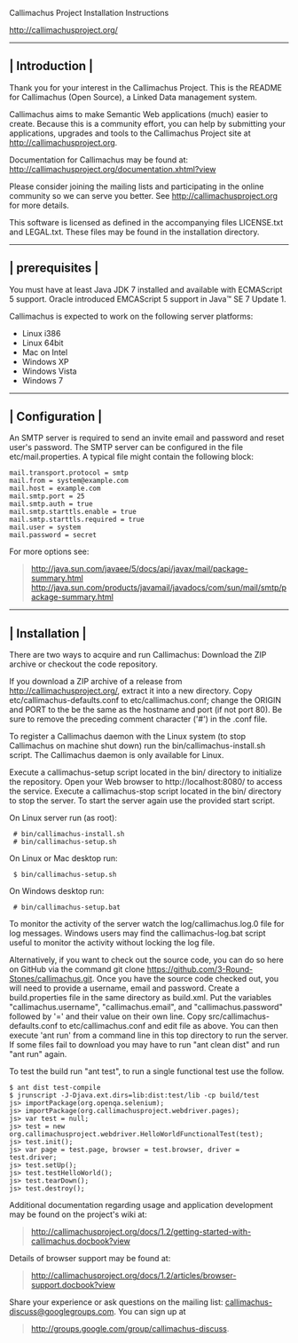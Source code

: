 Callimachus Project Installation Instructions

http://callimachusproject.org/

----------------
| Introduction |
----------------

Thank you for your interest in the Callimachus Project.  This is the README
for Callimachus (Open Source), a Linked Data management system.

Callimachus aims to make Semantic Web applications (much) easier to create.
Because this is a community effort, you can help by submitting your
applications, upgrades and tools to the Callimachus Project site at
http://callimachusproject.org.

Documentation for Callimachus may be found at:
  http://callimachusproject.org/documentation.xhtml?view

Please consider joining the mailing lists and participating in the
online community so we can serve you better.  See
http://callimachusproject.org for more details.

This software is licensed as defined in the accompanying files
LICENSE.txt and LEGAL.txt.  These files may be found in the
installation directory.

-----------------
| prerequisites |
-----------------

You must have at least Java JDK 7 installed and available with ECMAScript 5
support. Oracle introduced EMCAScript 5 support in Java™ SE 7 Update 1.

Callimachus is expected to work on the following server platforms:
* Linux i386
* Linux 64bit
* Mac on Intel
* Windows XP
* Windows Vista
* Windows 7

-----------------
| Configuration |
-----------------

An SMTP server is required to send an invite email and password and reset user's password.
The SMTP server can be configured in the file etc/mail.properties.
A typical file might contain the following block:

```
mail.transport.protocol = smtp
mail.from = system@example.com
mail.host = example.com
mail.smtp.port = 25
mail.smtp.auth = true
mail.smtp.starttls.enable = true
mail.smtp.starttls.required = true
mail.user = system
mail.password = secret
```

For more options see:
> http://java.sun.com/javaee/5/docs/api/javax/mail/package-summary.html
> http://java.sun.com/products/javamail/javadocs/com/sun/mail/smtp/package-summary.html


----------------
| Installation |
----------------

There are two ways to acquire and run Callimachus:  Download the ZIP archive 
or checkout the code repository.

If you download a ZIP archive of a release from http://callimachusproject.org/, 
extract it into a new directory. Copy etc/callimachus-defaults.conf to
etc/callimachus.conf; change the ORIGIN and PORT to the be the same as the
hostname and port (if not port 80). Be sure to remove the preceding comment
character ('#') in the .conf file.

To register a Callimachus daemon with the Linux system (to stop Callimachus
on machine shut down) run the bin/callimachus-install.sh script. The
Callimachus daemon is only available for Linux.

Execute a callimachus-setup script located in the bin/ directory to initialize
the repository. Open your Web browser to http://localhost:8080/ to access the
service. Execute a callimachus-stop script located in the bin/ directory to
stop the server. To start the server again use the provided start script.

On Linux server run (as root):
```
 # bin/callimachus-install.sh
 # bin/callimachus-setup.sh
```

On Linux or Mac desktop run:
```
 $ bin/callimachus-setup.sh
```
On Windows desktop run:
```
 # bin/callimachus-setup.bat
```

To monitor the activity of the server watch the log/callimachus.log.0 file for
log messages. Windows users may find the callimachus-log.bat script useful to
monitor the activity without locking the log file.


Alternatively, if you want to check out the source code, you can do so here on
GitHub via the command git clone https://github.com/3-Round-Stones/callimachus.git.
Once you have the source code checked out, you will need to provide a username,
email and password. Create a build.properties file in the same directory as
build.xml. Put the variables "callimachus.username", "callimachus.email", and
"callimachus.password" followed by '=' and their value on their own line. Copy
src/callimachus-defaults.conf to etc/callimachus.conf and edit file as above.
You can then execute 'ant run' from a command line in this top directory to run
the server. If some files fail to download you may have to run "ant clean dist"
and run "ant run" again.

To test the build run "ant test", to run a single functional test use the follow.

```
$ ant dist test-compile
$ jrunscript -J-Djava.ext.dirs=lib:dist:test/lib -cp build/test
js> importPackage(org.openqa.selenium);
js> importPackage(org.callimachusproject.webdriver.pages);
js> var test = null;
js> test = new org.callimachusproject.webdriver.HelloWorldFunctionalTest(test);
js> test.init();
js> var page = test.page, browser = test.browser, driver = test.driver;
js> test.setUp();
js> test.testHelloWorld();
js> test.tearDown();
js> test.destroy();
```

Additional documentation regarding usage and application development may
be found on the project's wiki at:
>  http://callimachusproject.org/docs/1.2/getting-started-with-callimachus.docbook?view

Details of browser support may be found at:
>  http://callimachusproject.org/docs/1.2/articles/browser-support.docbook?view

Share your experience or ask questions on the mailing list:
callimachus-discuss@googlegroups.com.  You can sign up at 
>  http://groups.google.com/group/callimachus-discuss.


